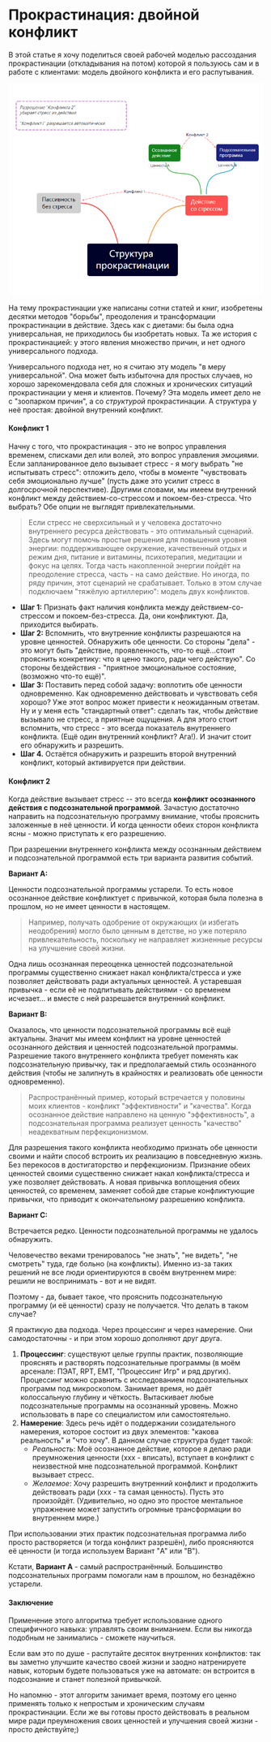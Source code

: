 #  Прокрастинация: двойной конфликт 

В этой статье я хочу поделиться своей рабочей моделью рассоздания прокрастинации (откладывания на потом) которой я пользуюсь сам и в работе с клиентами: модель двойного конфликта и его распутывания.

![Procrastination](Procrastination.png)

На тему прокрастинации уже написаны сотни статей и книг, изобретены десятки методов "борьбы", преодоления и трансформации прокрастинации в действие. Здесь как с диетами: бы была одна универсальная, не приходилось бы изобретать новых. Та же история с прокрастинацией: у этого явления множество причин, и нет одного универсального подхода.

Универсального подхода нет, но я считаю эту модель "в меру универсальной". Она может быть избыточна для простых случаев, но хорошо зарекомендовала себя для сложных и хронических ситуаций прокрастинации у меня и клиентов. Почему? Эта модель имеет дело не с "зоопарком причин", а со *структурой* прокрастинации. А структура у неё простая: двойной внутренний конфликт.

#### Конфликт 1

Начну с того, что прокрастинация - это не вопрос управления временем, списками дел или волей, это вопрос управления *эмоциями*. Если запланированное дело вызывает стресс - я могу выбрать "не испытывать стресс": отложить дело, чтобы в моменте "чувствовать себя эмоционально лучше" (пусть даже это усилит стресс в долгосрочной перспективе). Другими словами, мы имеем внутренний конфликт между действием-со-стрессом и покоем-без-стресса. Что выбрать? Обе опции не выглядят привлекательными.

> Если стресс не сверхсильный и у человека достаточно внутреннего ресурса действовать - это оптимальный сценарий. Здесь могут помочь простые решения для повышения уровня энергии: поддерживающее окружение, качественный отдых и режим дня, питание и витамины, психотерапия, медитации и фокус на целях. Тогда часть накопленной энергии пойдёт на преодоление стресса, часть - на само действие. Но иногда, по ряду причин, этот сценарий не срабатывает. Только в этом случае подключаем "тяжёлую артиллерию": модель двух конфликтов.

* **Шаг 1:** Признать факт наличия конфликта между действием-со-стрессом и покоем-без-стресса. Да, они конфликтуют. Да, приходится выбирать.
* **Шаг 2:** Вспомнить, что внутренние конфликты разрешаются на уровне ценностей. Обнаружить обе ценности. Со стороны "дела" - это могут быть "действие, проявленность, что-то ещё...стоит прояснить конкретику: что я ценю такого, ради чего действую". Со стороны бездействия - "приятное эмоциональное состояние, (возможно что-то ещё)".
* **Шаг 3:** Поставить перед собой задачу: воплотить обе ценности одновременно. Как одновременно действовать и чувствовать себя хорошо? Уже этот вопрос может привести к неожиданным ответам. Ну и у меня есть "стандартный ответ": сделать так, чтобы действие вызывало не стресс, а приятные ощущения. А для этого стоит вспомнить, что стресс - это всегда показатель внутреннего конфликта. (Ещё один внутренний конфликт? Ага!). И значит стоит его обнаружить и разрешить.
* **Шаг 4.** Остаётся обнаружить и разрешить второй внутренний конфликт, который активируется при действии.

#### Конфликт 2

Когда действие вызывает стресс -- это всегда **конфликт осознанного действия с подсознательной программой**. Зачастую достаточно направить на подсознательную программу внимание, чтобы прояснить заложенные в неё ценности. И когда ценности обеих сторон конфликта ясны - можно приступать к его разрешению. 

При разрешении внутреннего конфликта между осознанным действием и подсознательной программой есть три варианта развития событий.

**Вариант A:** 

Ценности подсознательной программы устарели. То есть новое осознанное действие конфликтует с привычкой, которая была полезна в прошлом, но не имеет ценности в настоящем.

> Например, получать одобрение от окружающих (и избегать неодобрения) могло было ценным в детстве, но уже потеряло привлекательность, поскольку не направляет жизненные ресурсы на улучшение своей жизни.

Одна лишь осознанная переоценка ценностей подсознательной программы существенно снижает накал конфликта/стресса и уже позволяет действовать ради актуальных ценностей. А устаревшая привычка - если её не подпитывать действиями - со временем исчезает... и вместе с ней разрешается внутренний конфликт.

**Вариант B:** 

Оказалось, что ценности подсознательной программы всё ещё актуальны. Значит мы имеем конфликт на уровне ценностей осознанного действия и ценностей подсознательной программы. Разрешение такого внутреннего конфликта требует поменять как подсознательную привычку, так и предполагаемый стиль осознанного действия (чтобы не залипнуть в крайностях и реализовать обе ценности одновременно). 

> Распространённый пример, который встречается у половины моих клиентов - конфликт "эффективности" и "качества". Когда осознанное действие направлено на ценную "эффективность", а подсознательная программа реализует ценность "качество" неадекватным перфекционизмом. 

Для разрешения такого конфликта необходимо признать обе ценности своими и найти способ встроить их реализацию в повседневную жизнь. Без перекосов в достигаторство и перфекционизм. 
Признание обеих ценностей своими существенно снижает накал конфликта/стресса и уже позволяет действовать. А новая привычка воплощения обеих ценностей, со временем, заменяет собой две старые конфликтующие привычки, что приводит к окончательному разрешению конфликта.

**Вариант С:** 

Встречается редко. Ценности подсознательной программы не удалось обнаружить.

Человечество веками тренировалось "не знать", "не видеть", "не смотреть" туда, где больно (на конфликты). Именно из-за таких решений не все люди ориентируются в своём внутреннем мире: решили не воспринимать - вот и не видят.

Поэтому - да, бывает такое, что прояснить подсознательную программу (и её ценности) сразу не получается. Что делать в таком случае?

Я практикую два подхода. Через процессинг и через намерение. Они самодостаточны - и при этом хорошо дополняют друг друга.

1. **Процессинг**: существуют целые группы практик, позволяющие прояснять и растворять подсознательные программы (в моём арсенале: ПЭАТ, RPT, EMT, "Процессинг Игр" и ряд других). Процессинг можно сравнить с исследованием подсознательных программ под микроскопом. Занимает время, но даёт колоссальную глубину и чёткость. Вытаскивает любые подсознательные программы на осознанный уровень. Можно использовать в паре со специалистом или самостоятельно.
2. **Намерение**: Здесь речь идёт о поддержании созидательного намерения, которое состоит из двух элементов: "какова реальность" и "что хочу". В данном случае структура будет такой:
   - *Реальность*: Моё осознанное действие, которое я делаю ради преумножения ценности (ххх - вписать), вступает в конфликт с неизвестной мне подсознательной программой. Конфликт вызывает стресс.
   - *Желаемое*: Хочу разрешить внутренний конфликт и продолжить действовать ради (ххх - та самая ценность). Пусть это произойдёт. (Удивительно, но одно это простое ментальное упражнение может запустить огромные трансформации во внутреннем мире.)

При использовании этих практик подсознательная программа либо просто растворяется (и тогда конфликт разрешён), либо проясняются её ценности (и тогда используем Вариант "A" или "B").

Кстати, **Вариант А** - самый распространённый. Большинство подсознательных программ помогали нам в прошлом, но безнадёжно устарели.

#### Заключение

Применение этого алгоритма требует использование одного специфичного навыка: управлять своим вниманием. Если вы никогда подобным не занимались - сможете научиться. 

Если вам это по душе - распутайте десяток внутренних конфликтов: так вы заметно улучшите качество своей жизни и заодно натренируете навык, которым будете пользоваться уже на автомате: он встроится в подсознание и станет полезной привычкой.

Но напомню - этот алгоритм занимает время, поэтому его ценно применять только к непростым и хроническим случаям прокрастинации. Если же вы готовы просто действовать в реальном мире ради преумножения своих ценностей и улучшения своей жизни - просто действуйте;)